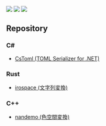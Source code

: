 
![](http://github-profile-summary-cards.vercel.app/api/cards/profile-details?username=prozolic&theme=nord_dark)
![](http://github-profile-summary-cards.vercel.app/api/cards/repos-per-language?username=prozolic&theme=nord_dark)
![](http://github-profile-summary-cards.vercel.app/api/cards/most-commit-language?username=prozolic&theme=nord_dark)

## Repository
### C#
* [CsToml (TOML Serializer for .NET)](https://github.com/prozolic/CsToml) 

### Rust
* [irospace (文字列変換)](https://github.com/prozolic/irospace)

### C++
* [nandemo (色空間変換)](https://github.com/prozolic/nandemo)

